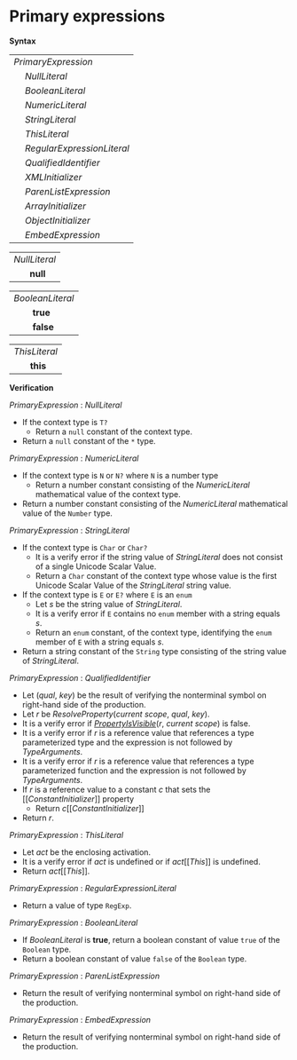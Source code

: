 # Primary expressions

**Syntax**

<table>
    <tr>
        <td colspan="2"><i>PrimaryExpression</i></td>
    </tr>
    <tr>
        <td>&nbsp;</td><td><i>NullLiteral</i></td>
    </tr>
    <tr>
        <td>&nbsp;</td><td><i>BooleanLiteral</i></td>
    </tr>
    <tr>
        <td>&nbsp;</td><td><i>NumericLiteral</i></td>
    </tr>
    <tr>
        <td>&nbsp;</td><td><i>StringLiteral</i></td>
    </tr>
    <tr>
        <td>&nbsp;</td><td><i>ThisLiteral</i></td>
    </tr>
    <tr>
        <td>&nbsp;</td><td><i>RegularExpressionLiteral</i></td>
    </tr>
    <tr>
        <td>&nbsp;</td><td><i>QualifiedIdentifier</i></td>
    </tr>
    <tr>
        <td>&nbsp;</td><td><i>XMLInitializer</i></td>
    </tr>
    <tr>
        <td>&nbsp;</td><td><i>ParenListExpression</i></td>
    </tr>
    <tr>
        <td>&nbsp;</td><td><i>ArrayInitializer</i></td>
    </tr>
    <tr>
        <td>&nbsp;</td><td><i>ObjectInitializer</i></td>
    </tr>
    <tr>
        <td>&nbsp;</td><td><i>EmbedExpression</i></td>
    </tr>
</table>

<table>
    <tr>
        <td colspan="2"><i>NullLiteral</i></td>
    </tr>
    <tr>
        <td>&nbsp;</td><td><b>null</b></td>
    </tr>
</table>

<table>
    <tr>
        <td colspan="2"><i>BooleanLiteral</i></td>
    </tr>
    <tr>
        <td>&nbsp;</td><td><b>true</b></td>
    </tr>
    <tr>
        <td>&nbsp;</td><td><b>false</b></td>
    </tr>
</table>

<table>
    <tr>
        <td colspan="2"><i>ThisLiteral</i></td>
    </tr>
    <tr>
        <td>&nbsp;</td><td><b>this</b></td>
    </tr>
</table>

**Verification**

<i>PrimaryExpression</i> : <i>NullLiteral</i>

* If the context type is `T?`
  * Return a `null` constant of the context type.
* Return a `null` constant of the `*` type.

<i>PrimaryExpression</i> : <i>NumericLiteral</i>

* If the context type is `N` or `N?` where `N` is a number type
  * Return a number constant consisting of the <i>NumericLiteral</i> mathematical value of the context type.
* Return a number constant consisting of the <i>NumericLiteral</i> mathematical value of the `Number` type.

<i>PrimaryExpression</i> : <i>StringLiteral</i>

* If the context type is `Char` or `Char?`
  * It is a verify error if the string value of <i>StringLiteral</i> does not consist of a single Unicode Scalar Value.
  * Return a `Char` constant of the context type whose value is the first Unicode Scalar Value of the <i>StringLiteral</i> string value.
* If the context type is `E` or `E?` where `E` is an `enum`
  * Let *s* be the string value of <i>StringLiteral</i>.
  * It is a verify error if `E` contains no `enum` member with a string equals *s*.
  * Return an `enum` constant, of the context type, identifying the `enum` member of `E` with a string equals *s*.
* Return a string constant of the `String` type consisting of the string value of <i>StringLiteral</i>.

<i>PrimaryExpression</i> : <i>QualifiedIdentifier</i>

* Let (*qual*, *key*) be the result of verifying the nonterminal symbol on right-hand side of the production.
* Let *r* be *ResolveProperty*(*current scope*, *qual*, *key*).
* It is a verify error if [*PropertyIsVisible*](*r*, *current scope*) is false.
* It is a verify error if *r* is a reference value that references a type parameterized type and the expression is not followed by <i>TypeArguments</i>.
* It is a verify error if *r* is a reference value that references a type parameterized function and the expression is not followed by <i>TypeArguments</i>.
* If *r* is a reference value to a constant *c* that sets the \[\[*ConstantInitializer*\]\] property
  * Return *c*\[\[*ConstantInitializer*\]\]
* Return *r*.

<i>PrimaryExpression</i> : <i>ThisLiteral</i>

* Let *act* be the enclosing activation.
* It is a verify error if *act* is undefined or if *act*\[\[*This*\]\] is undefined.
* Return *act*\[\[*This*\]\].

<i>PrimaryExpression</i> : <i>RegularExpressionLiteral</i>

* Return a value of type `RegExp`.

<i>PrimaryExpression</i> : <i>BooleanLiteral</i>

* If <i>BooleanLiteral</i> is <b>true</b>, return a boolean constant of value `true` of the `Boolean` type.
* Return a boolean constant of value `false` of the `Boolean` type.

<i>PrimaryExpression</i> : <i>ParenListExpression</i>

* Return the result of verifying nonterminal symbol on right-hand side of the production.

<i>PrimaryExpression</i> : <i>EmbedExpression</i>

* Return the result of verifying nonterminal symbol on right-hand side of the production.

[*PropertyIsVisible*]: ../visibility.md#propertyisvisible